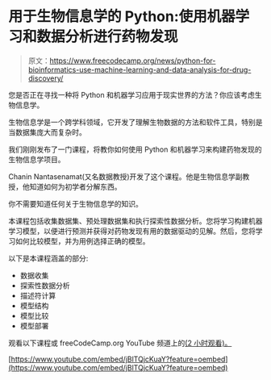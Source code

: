 # 用于生物信息学的 Python:使用机器学习和数据分析进行药物发现

> 原文：<https://www.freecodecamp.org/news/python-for-bioinformatics-use-machine-learning-and-data-analysis-for-drug-discovery/>

您是否正在寻找一种将 Python 和机器学习应用于现实世界的方法？你应该考虑生物信息学。

生物信息学是一个跨学科领域，它开发了理解生物数据的方法和软件工具，特别是当数据集庞大而复杂时。

我们刚刚发布了一门课程，将教你如何使用 Python 和机器学习来构建药物发现的生物信息学项目。

Chanin Nantasenamat(又名数据教授)开发了这个课程。他是生物信息学副教授，他知道如何为初学者分解东西。

你不需要知道任何关于生物信息学的知识。

本课程包括收集数据集、预处理数据集和执行探索性数据分析。您将学习构建机器学习模型，以便进行预测并获得对药物发现有用的数据驱动的见解。然后，您将学习如何比较模型，并为用例选择正确的模型。

以下是本课程涵盖的部分:

*   数据收集
*   探索性数据分析
*   描述符计算
*   模型结构
*   模型比较
*   模型部署

观看以下课程或 freeCodeCamp.org YouTube 频道上的[(2 小时观看)。](https://www.youtube.com/watch?v=jBlTQjcKuaY)

[https://www.youtube.com/embed/jBlTQjcKuaY?feature=oembed](https://www.youtube.com/embed/jBlTQjcKuaY?feature=oembed)